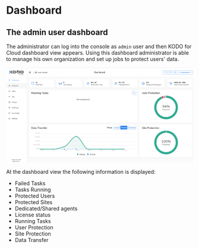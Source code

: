 # Dashboard

## The admin user dashboard <a href="#the-admin-user-dashboard" id="the-admin-user-dashboard"></a>

The administrator can log into the console as `admin` user and then KODO for Cloud dashboard view appears. Using this dashboard administrator is able to manage his own organization and set up jobs to protect users' data.

![](<../../.gitbook/assets/obraz (8).png>)

At the dashboard view the following information is displayed:

* Failed Tasks
* Tasks Running
* Protected Users
* Protected Sites
* Dedicated/Shared agents
* License status&#x20;
* Running Tasks
* User Protection
* Site Protection
* Data Transfer
